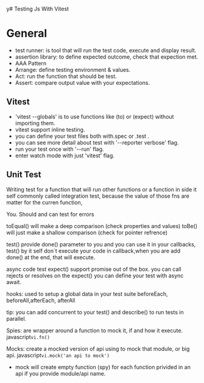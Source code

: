 y# Testing Js With Vitest

# General
- test runner: is tool that will run the test code, execute and display result.
- assertion library: to define expected outcome, check that expection met.
- AAA Pattern
 - Arrange: define testing environment & values.
 - Act: run the function that should be test.
 - Assert: compare output value with your expectations.

## Vitest
- 'vitest --globals' is to use functions like (to) or (expect) without importing them.
- vitest support inline testing.
- you can define your test files both with.spec or .test .
- you can see more detail about test with '--reporter verbose' flag.
- run your test once with '--run' flag.
- enter watch mode with just 'vitest' flag.

## Unit Test





Writing test for a function that will run other functions or a function in side it self commonly called integration test, because the value of those fns are matter for the curren function,

You. Should and can test for errors


toEqual() will make a deep comparison (check properties and values)
toBe() will just make a shallow comparison (check for pointer refrence)

test() provide done() parameter to you and you can use it in your callbacks, test() by it self don`t execute your code in callback,when you are add done() at the end, that will execute.


async code test
  expect() support promise out of the box. you can call rejects or resolves on the expect()
  you can define your test with async await.



hooks: used to setup a global data in your test suite
beforeEach, beforeAll,afterEach, afterAll



tip: you can add concurrent to your test() and describe() to run tests in parallel.


Spies: are wrapper around a function to mock it, if and how it execute.
javascript```vi.fn()```

Mocks: create a mocked version of api using to mock that module, or big api.
javascript```vi.mock('an api to mock')```
  - mock will create empty function (spy) for each function privided in an api if you provide module/api name.

